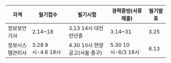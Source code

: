| 자격             | 필기접수          | 필기시험                      | 경력증빙(서류제출)    | 필기발표 |
| ---------------- | ----------------- | ----------------------------- | ------------------ | -------- |
| 정보보안기사 | 2.14~18 | 3.13 14시 대전만년중 | 3.14~31 | 3.25 |
| 정보시스템관리사 | 3.28 9시-4.6 18시 | 4.30 10시 한양공고(서울 중구) | 5.30 10시-6/3 16시 | 6.13     |
